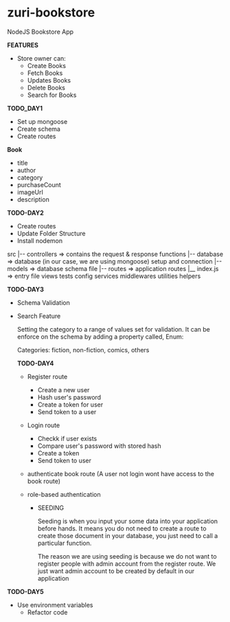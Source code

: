 # zuri-bookstore
NodeJS Bookstore App 

**FEATURES**
* Store owner can:
   * Create Books
   * Fetch Books
   * Updates Books
   * Delete Books
   * Search for Books

**TODO_DAY1**
* Set up mongoose
* Create schema
* Create routes

**Book**
* title
* author
* category
* purchaseCount
* imageUrl
* description


**TODO-DAY2**
* Create routes
* Update Folder Structure
* Install nodemon

src
  |-- controllers => contains the request & response functions
  |-- database => database (in our case, we are using mongoose) setup and connection
  |-- models => database schema file
  |-- routes => application routes
  |__ index.js => entry file
views
tests
config
services
middlewares
utilities
helpers

**TODO-DAY3**
* Schema Validation
* Search Feature
  
  Setting the category to a range of values set for validation. It can be enforce on the schema by adding a property called, Enum:
  
  Categories: fiction, non-fiction, comics, others

  **TODO-DAY4**
  * Register route
    * Create a new user
    * Hash user's password 
    * Create a token for user
    * Send token to a user


  * Login route
    * Checkk if user exists
    * Compare user's password with stored hash
    * Create a token
    * Send token to user
  * authenticate book route (A user not login wont have access to the book route) 
  * role-based authentication
    * SEEDING
      <p>Seeding is when you input your some data into your application before hands. It means you do not need to create a route to create those document in your database, you just need to call a particular function.</p>
      The reason we are using seeding is because we do not want to register people with admin account from the register route. We just want admin account to be created by default in our application
      
 **TODO-DAY5**
  * Use environment variables
    * Refactor code